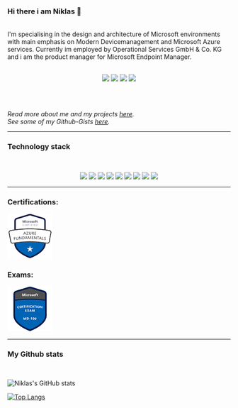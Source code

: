 ### Hi there i am Niklas 👋
<br>
I'm specialising in the design and architecture of Microsoft environments with main emphasis on Modern Devicemanagement and Microsoft Azure services.
Currently im employed by Operational Services GmbH & Co. KG and i am the product manager for Microsoft Endpoint Manager.
<br><br>
<p align="center">
<img src="https://komarev.com/ghpvc/?username=niklasrast&label=Profile+Views"/>
<img src="https://badges.pufler.dev/years/niklasrast"/>
<img src="https://badges.pufler.dev/repos/niklasrast"/>
<img src="https://badges.pufler.dev/commits/monthly/niklasrast"/>
</p>
<br><br>

*Read more about me and my projects [here](https://niklasrast.github.io/).*
<br>
*See some of my Github-Gists [here](https://gist.github.com/niklasrast).*
<hr>

### Technology stack
<br>
<p align="center">
<img src="https://img.shields.io/badge/-PowerShell-blue"/>
<img src="https://img.shields.io/badge/-Azure-blue"/>
<img src="https://img.shields.io/badge/-MS Graph-blue"/>
<img src="https://img.shields.io/badge/-Intune-blue"/>
<img src="https://img.shields.io/badge/-Windows-blue"/>
<img src="https://img.shields.io/badge/-Azure Virtual Desktop-blue"/>
<img src="https://img.shields.io/badge/-VSCode-blue"/>
<img src="https://img.shields.io/badge/-Github-blue"/>
<img src="https://img.shields.io/badge/-TeamViewer-blue"/>
</p>
<hr>

### Certifications:
<img src="microsoft-certified-azure-fundamentals.png"/>

### Exams:
<img src="microsoft-certified-windows10.png"/>


<hr>

### My Github stats
<br>
<p align="center">
  
![Niklas's GitHub stats](https://github-readme-stats.vercel.app/api?username=niklasrast&show_icons=true&theme=react&hide=stars,prs,contribs)
  
[![Top Langs](https://github-readme-stats.vercel.app/api/top-langs/?username=niklasrast&layout=compact&theme=react)](https://github.com/niklasrast/github-readme-stats)
</p>
